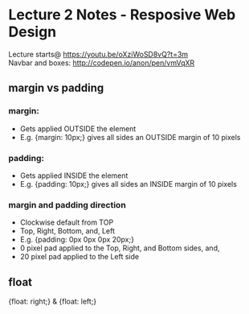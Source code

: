 # Lecture 2 Notes - Resposive Web Design  

Lecture starts@ https://youtu.be/oXziWoSD8vQ?t=3m  
Navbar and boxes: http://codepen.io/anon/pen/vmVqXR  

## margin vs padding
### margin:  
- Gets applied OUTSIDE the element
- E.g. {margin: 10px;} gives all sides an OUTSIDE margin of 10 pixels

### padding:  
- Gets applied INSIDE the element
- E.g. {padding: 10px;} gives all sides an INSIDE margin of 10 pixels

### margin and padding direction
- Clockwise default from TOP
- Top, Right, Bottom, and, Left
- E.g. {padding: 0px 0px 0px 20px;}
- 0 pixel pad applied to the Top, Right, and Bottom sides, and,
- 20 pixel pad applied to the Left side

## float
{float: right;} & {float: left;}  
